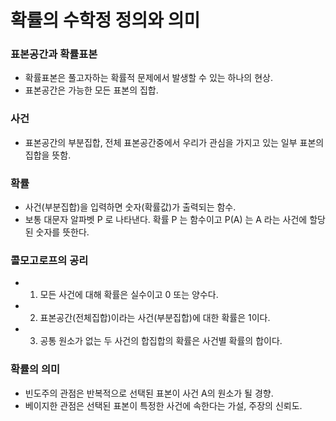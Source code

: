 # 확률의 수학정 정의와 의미

### 표본공간과 확률표본
- 확률표본은 풀고자하는 확률적 문제에서 발생할 수 있는 하나의 현상.
- 표본공간은 가능한 모든 표본의 집합.

### 사건
- 표본공간의 부분집합, 전체 표본공간중에서 우리가 관심을 가지고 있는 일부 표본의 집합을 뜻함.

### 확률
- 사건(부분집합)을 입력하면 숫자(확률값)가 출력되는 함수.
- 보통 대문자 알파벳  P  로 나타낸다. 확률  P 는 함수이고  P(A) 는  A 라는 사건에 할당된 숫자를 뜻한다.

### 콜모고로프의 공리
- 1. 모든 사건에 대해 확률은 실수이고 0 또는 양수다.
- 2. 표본공간(전체집합)이라는 사건(부분집합)에 대한 확률은 1이다.
- 3. 공통 원소가 없는 두 사건의 합집합의 확률은 사건별 확률의 합이다.

### 확률의 의미
- 빈도주의 관점은 반복적으로 선택된 표본이 사건 A의 원소가 될 경향.
- 베이지한 관점은 선택된 표본이 특정한 사건에 속한다는 가설, 주장의 신뢰도.
